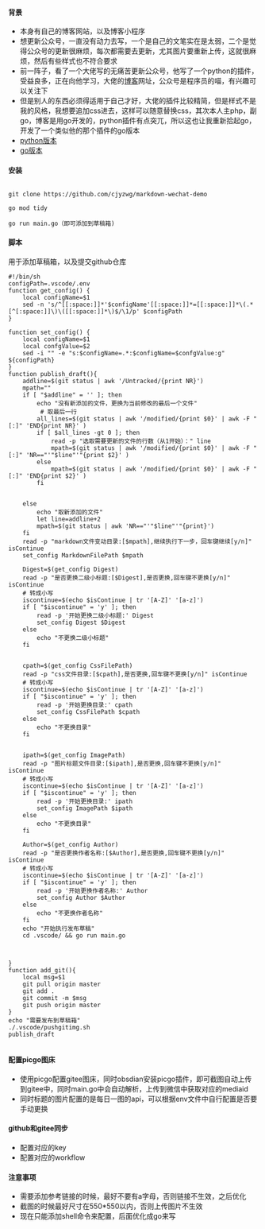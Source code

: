 #### **背景**

- 本身有自己的博客网站，以及博客小程序
- 想更新公众号，一直没有动力去写，一个是自己的文笔实在是太弱，二个是觉得公众号的更新很麻烦，每次都需要去更新，尤其图片要重新上传，这就很麻烦，然后有些样式也不符合要求
- 前一阵子，看了一个大佬写的无痛苦更新公众号，他写了一个python的插件，受益良多，正在向他学习，大佬的[博客](https://catcoding.me/)网址，公众号是程序员的喵，有兴趣可以关注下
- 但是别人的东西必须得适用于自己才好，大佬的插件比较精简，但是样式不是我的风格，我想要追加css进去，这样可以随意替换css，其次本人主php，副go，博客是用go开发的，python插件有点突兀，所以这也让我重新拾起go，开发了一个类似他的那个插件的go版本
- [python版本](https://github.com/cjyzwg/markdown-wechat-demo)
- [go版本](https://github.com/cjyzwg/markdown-wechat-demo)


#### **安装**

```shell

git clone https://github.com/cjyzwg/markdown-wechat-demo

go mod tidy

go run main.go（即可添加到草稿箱)

```


#### **脚本**


用于添加草稿箱，以及提交github仓库


```shell
#!/bin/sh
configPath=.vscode/.env
function get_config() {
    local configName=$1
    sed -n 's/^[[:space:]]*'$configName'[[:space:]]*=[[:space:]]*\(.*[^[:space:]]\)\([[:space:]]*\)$/\1/p' $configPath
}

function set_config() {
    local configName=$1
    local confgValue=$2
    sed -i "" -e "s:$configName=.*:$configName=$confgValue:g" ${configPath}
}
function publish_draft(){ 
    addline=$(git status | awk '/Untracked/{print NR}')
    mpath=""
    if [ "$addline" = '' ]; then
        echo "没有新添加的文件，更换为当前修改的最后一个文件"
         # 取最后一行
        all_lines=$(git status | awk '/modified/{print $0}' | awk -F "[:]" 'END{print NR}' )
        if [ $all_lines -gt 0 ]; then
            read -p "选取需要更新的文件的行数（从1开始）：" line
            mpath=$(git status | awk '/modified/{print $0}' | awk -F "[:]" 'NR=="'"$line"'"{print $2}' )
        else
            mpath=$(git status | awk '/modified/{print $0}' | awk -F "[:]" 'END{print $2}' )
        fi
        
    
    else
        echo "取新添加的文件"
        let line=addline+2
        mpath=$(git status | awk 'NR=="'"$line"'"{print}')
    fi
    read -p "markdown文件变动目录:[$mpath],继续执行下一步，回车键继续[y/n]" isContinue
    set_config MarkdownFilePath $mpath
    
    Digest=$(get_config Digest)
    read -p "是否更换二级小标题:[$Digest],是否更换,回车键不更换[y/n]" isContinue
    # 转成小写
    iscontinue=$(echo $isContinue | tr '[A-Z]' '[a-z]')
    if [ "$iscontinue" = 'y' ]; then
        read -p '开始更换二级小标题:' Digest
        set_config Digest $Digest
    else
        echo "不更换二级小标题"
    fi


    cpath=$(get_config CssFilePath)
    read -p "css文件目录:[$cpath],是否更换,回车键不更换[y/n]" isContinue
    # 转成小写
    iscontinue=$(echo $isContinue | tr '[A-Z]' '[a-z]')
    if [ "$iscontinue" = 'y' ]; then
        read -p '开始更换目录:' cpath
        set_config CssFilePath $cpath
    else
        echo "不更换目录"
    fi


    ipath=$(get_config ImagePath)
    read -p "图片标题文件目录:[$ipath],是否更换,回车键不更换[y/n]" isContinue
    # 转成小写
    iscontinue=$(echo $isContinue | tr '[A-Z]' '[a-z]')
    if [ "$iscontinue" = 'y' ]; then
        read -p '开始更换目录:' ipath
        set_config ImagePath $ipath
    else
        echo "不更换目录"
    fi

    Author=$(get_config Author)
    read -p "是否更换作者名称:[$Author],是否更换,回车键不更换[y/n]" isContinue
    # 转成小写
    iscontinue=$(echo $isContinue | tr '[A-Z]' '[a-z]')
    if [ "$iscontinue" = 'y' ]; then
        read -p '开始更换作者名称:' Author
        set_config Author $Author
    else
        echo "不更换作者名称"
    fi
    echo "开始执行发布草稿"
    cd .vscode/ && go run main.go



}
function add_git(){
    local msg=$1
    git pull origin master
    git add .
    git commit -m $msg
    git push origin master
}
echo "需要发布到草稿箱"
./.vscode/pushgitimg.sh
publish_draft


```

#### **配置picgo图床**
- 使用picgo配置gitee图床，同时obsdian安装picgo插件，即可截图自动上传到gitee中，同时main.go中会自动解析，上传到微信中获取对应的mediaid
- 同时标题的图片配置的是每日一图的api，可以根据env文件中自行配置是否要手动更换

#### **github和gitee同步**
- 配置对应的key
- 配置对应的workflow

#### **注意事项**
- 需要添加参考链接的时候，最好不要有a字母，否则链接不生效，之后优化
- 截图的时候最好尺寸在550*550以内，否则上传图片不生效
- 现在只能添加shell命令来配置，后面优化成go来写